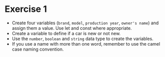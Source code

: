 # Exercise 1 

* Create four variables (`brand`, `model`, `production year`, `owner's name`) and assign them a value. Use let and const where appropriate.
* Create a variable to define if a car is new or not new.
* Use the `number`, `boolean` and `string` data type to create the variables.
* If you use a name with more than one word, remember to use the camel case naming convention.
